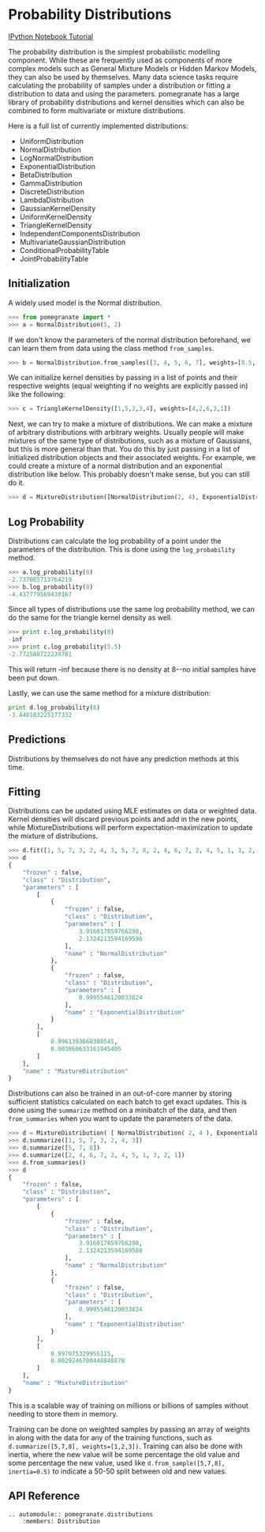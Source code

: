 Probability Distributions
=========================

[IPython Notebook Tutorial](https://github.com/jmschrei/pomegranate/blob/master/tutorials/Tutorial_1_Distributions.ipynb)

The probability distribution is the simplest probabilistic modelling component. While these are frequently used as components of more complex models such as General Mixture Models or Hidden Markov Models, they can also be used by themselves. Many data science tasks require calculating the probability of samples under a distribution or fitting a distribution to data and using the parameters. pomegranate has a large library of probability distributions and kernel densities which can also be combined to form multivariate or mixture distributions. 

Here is a full list of currently implemented distributions:

* UniformDistribution
* NormalDistribution
* LogNormalDistribution
* ExponentialDistribution
* BetaDistribution
* GammaDistribution
* DiscreteDistribution
* LambdaDistribution
* GaussianKernelDensity
* UniformKernelDensity
* TriangleKernelDensity
* IndependentComponentsDistribution
* MultivariateGaussianDistribution
* ConditionalProbabilityTable
* JointProbabilityTable

Initialization
--------------

A widely used model is the Normal distribution.

```python
>>> from pomegranate import *
>>> a = NormalDistribution(5, 2)
```

If we don't know the parameters of the normal distribution beforehand, we can learn them from data using the class method `from_samples`.

```python
>>> b = NormalDistribution.from_samples([3, 4, 5, 6, 7], weights=[0.5, 1, 1.5, 1, 0.5])
```

We can initialize kernel densities by passing in a list of points and their respective weights (equal weighting if no weights are explicitly passed in) like the following:

```python
>>> c = TriangleKernelDensity([1,5,2,3,4], weights=[4,2,6,3,1])
```

Next, we can try to make a mixture of distributions. We can make a mixture of arbitrary distributions with arbitrary weights. Usually people will make mixtures of the same type of distributions, such as a mixture of Gaussians, but this is more general than that. You do this by just passing in a list of initialized distribution objects and their associated weights. For example, we could create a mixture of a normal distribution and an exponential distribution like below. This probably doesn't make sense, but you can still do it.

```python
>>> d = MixtureDistribution([NormalDistribution(2, 4), ExponentialDistribution(8)], weights=[1, 0.01])
```

Log Probability
---------------

Distributions can calculate the log probability of a point under the parameters of the distribution. This is done using the `log_probability` method.

```python
>>> a.log_probability(8)
-2.737085713764219
>>> b.log_probability(8)
-4.437779569430167
```

Since all types of distributions use the same log probability method, we can do the same for the triangle kernel density as well.

```python
>>> print c.log_probability(8)
-inf
>>> print c.log_probability(5.5)
-2.772588722239781
```

This will return -inf because there is no density at 8--no initial samples have been put down.  

Lastly, we can use the same method for a mixture distribution:

```python
print d.log_probability(8)
-3.440183225177332
```

Predictions
-----------

Distributions by themselves do not have any prediction methods at this time.

Fitting
-------

Distributions can be updated using MLE estimates on data or weighted data. Kernel densities will discard previous points and add in the new points, while MixtureDistributions will perform expectation-maximization to update the mixture of distributions.

```python
>>> d.fit([1, 5, 7, 3, 2, 4, 3, 5, 7, 8, 2, 4, 6, 7, 2, 4, 5, 1, 3, 2, 1])
>>> d
{
    "frozen" : false,
    "class" : "Distribution",
    "parameters" : [
        [
            {
                "frozen" : false,
                "class" : "Distribution",
                "parameters" : [
                    3.916017859766298,
                    2.1324213594169596
                ],
                "name" : "NormalDistribution"
            },
            {
                "frozen" : false,
                "class" : "Distribution",
                "parameters" : [
                    0.9995546120033824
                ],
                "name" : "ExponentialDistribution"
            }
        ],
        [
            0.9961393668380545,
            0.003860633161945405
        ]
    ],
    "name" : "MixtureDistribution"
}
``` 

Distributions can also be trained in an out-of-core manner by storing sufficient statistics calculated on each batch to get exact updates. This is done using the `summarize` method on a minibatch of the data, and then `from_summaries` when you want to update the parameters of the data.

```python
>>> d = MixtureDistribution( [ NormalDistribution( 2, 4 ), ExponentialDistribution( 8 ) ], weights=[1, 0.01] )
>>> d.summarize([1, 5, 7, 3, 2, 4, 3])
>>> d.summarize([5, 7, 8])
>>> d.summarize([2, 4, 6, 7, 2, 4, 5, 1, 3, 2, 1])
>>> d.from_summaries()
>>> d
{
    "frozen" : false,
    "class" : "Distribution",
    "parameters" : [
        [
            {
                "frozen" : false,
                "class" : "Distribution",
                "parameters" : [
                    3.916017859766298,
                    2.1324213594169588
                ],
                "name" : "NormalDistribution"
            },
            {
                "frozen" : false,
                "class" : "Distribution",
                "parameters" : [
                    0.9995546120033824
                ],
                "name" : "ExponentialDistribution"
            }
        ],
        [
            0.997075329955115,
            0.0029246700448848878
        ]
    ],
    "name" : "MixtureDistribution"
}

```

This is a scalable way of training on millions or billions of samples without needing to store them in memory. 

Training can be done on weighted samples by passing an array of weights in along with the data for any of the training functions, such as `d.summarize([5,7,8], weights=[1,2,3])`. Training can also be done with inertia, where the new value will be some percentage the old value and some percentage the new value, used like `d.from_sample([5,7,8], inertia=0.5)` to indicate a 50-50 split between old and new values. 

API Reference
-------------

```eval_rst
.. automodule:: pomegranate.distributions
	:members: Distribution
```